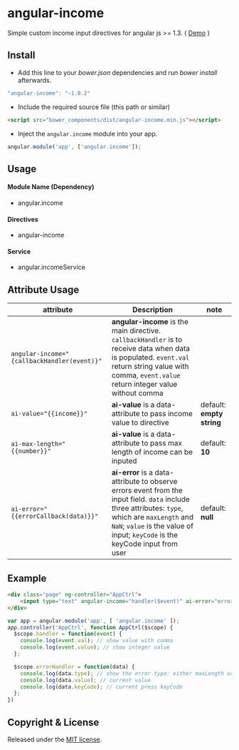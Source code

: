 angular-income
=============

Simple custom income input directives for angular js >= 1.3. ( [Demo](http://embed.plnkr.co/THnIOl/preview) )

## Install

+ Add this line to your *bower.json* dependencies and run *bower install* afterwards.

``` JavaScript
"angular-income": "~1.0.2"
```

+ Include the required source file (this path or similar)

``` html
<script src="bower_components/dist/angular-income.min.js"></script>
```

+ Inject the `angular.income` module into your app.

``` JavaScript
angular.module('app', ['angular.income']);
```

## Usage

#### Module Name (Dependency)

* angular.income

#### Directives

* angular-income

#### Service

* angular.incomeService

## Attribute Usage
| attribute  | 	Description  | note |
|------------|----------------|---|
| `angular-income="{callbackHandler(event)}"` | **angular-income** is the main directive. `callbackHandler` is to receive data when data is populated. `event.val` return string value with comma, `event.value` return integer value without comma | |
| `ai-value="{{income}}"` | **ai-value** is a data-attribute to pass income value to directive | default: **empty string** |
| `ai-max-length="{{number}}"` | **ai-value** is a data-attribute to pass max length of income can be inputed | default: **10** |
| `ai-error="{{errorCallback(data)}}"` | **ai-error** is a data-attribute to observe errors event from the input field. `data` include three attributes: `type`, which are `maxLength` and `NaN`; `value` is the value of input; `keyCode` is the keyCode input from user  | default: **null** |

## Example

>
```html
<div class="page" ng-controller="AppCtrl">
	<input type="text" angular-income="handler($event)" ai-error="errorHandler(data)"/>
</div>
```

>
```JavaScript
var app = angular.module('app', [ 'angular.income' ]);
app.controller('AppCtrl', function AppCtrl($scope) {
  $scope.handler = function(event) {
    console.log(event.val); // show value with comma
    console.log(event.value); // show integer value
  };

  $scope.errorHandler = function(data) {
    console.log(data.type); // show the error type: either maxLength or NaN
    console.log(data.value); // current value
    console.log(data.keyCode); // current press keyCode
  };
})
```

## Copyright & License

Released under the [MIT license](LICENSE.txt).
